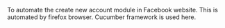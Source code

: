 To automate the create new account module in Facebook website.
This is automated by firefox browser.
Cucumber framework is used here.
